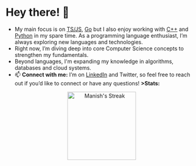 # Hey there! 👋

- My main focus is on [TS/JS](https://www.typescriptlang.org/), [Go](https://go.dev/) but I also enjoy working with [C++](https://isocpp.org/) and [Python](https://www.python.org/) in my spare time. As a programming language enthusiast, I’m always exploring new languages and technologies.
- Right now, I’m diving deep into core Computer Science concepts to strengthen my fundamentals.
- Beyond languages, I'm expanding my knowledge in algorithms, databases and cloud systems.
- 📫 **Connect with me:** I’m on [LinkedIn](https://www.linkedin.com/in/manish-biswal-xd) and Twitter, so feel free to reach out if you’d like to connect or have any questions!
**>Stats:**
<p align="center">
 <img src="https://github-readme-streak-stats.herokuapp.com/?user=iamanishx&theme=black-ice&hide_border=false&stroke=0000&background=000000" alt="Manish's Streak" height="180px"/>
</p>





